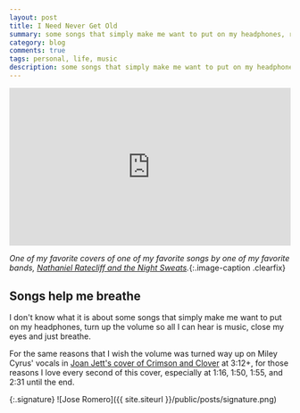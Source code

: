 ```yaml
---
layout: post
title: I Need Never Get Old
summary: some songs that simply make me want to put on my headphones, raise the volume to full blast so that I can't hear anything around me, close my eyes and just breathe.
category: blog
comments: true
tags: personal, life, music
description: some songs that simply make me want to put on my headphones, raise the volume to full blast so that I can't hear anything around me, close my eyes and just breathe.
---
```


 <style>.embed-container { position: relative; padding-bottom: 56.25%; height: 0; overflow: hidden; max-width: 100%; } .embed-container iframe, .embed-container object, .embed-container embed { position: absolute; top: 0; left: 0; width: 100%; height: 100%; }</style>
<div class='embed-container'><iframe src='https://www.youtube.com/embed/inlFZE3nPBU?rel=0&amp;t=20s&amp;showinfo=0' frameborder='0' allowfullscreen></iframe></div>

_One of my favorite covers of one of my favorite songs by one of my favorite bands, [Nathaniel Ratecliff and the Night Sweats](https://www.nathanielrateliff.com/)._{:.image-caption .clearfix}

## Songs help me breathe

I don't know what it is about some songs that simply make me want to put on my headphones, turn up the volume so all I can hear is music, close my eyes and just breathe.

For the same reasons that I wish the volume was turned way up on Miley Cyrus' vocals in [Joan Jett's cover of Crimson and Clover](https://youtu.be/DmQ2xOmy2MI) at 3:12+, for those reasons I love every second of this cover, especially at 1:16, 1:50, 1:55, and 2:31 until the end.

{:.signature}
![Jose Romero]({{ site.siteurl }}/public/posts/signature.png)
